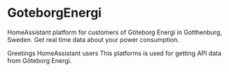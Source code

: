 # GoteborgEnergi
HomeAssistant platform for customers of Göteborg Energi in Gotthenburg, Sweden. Get real time data about your power consumption.

Greetings HomeAssistant users
This platforms is used for getting API data from Göteborg Energi.
